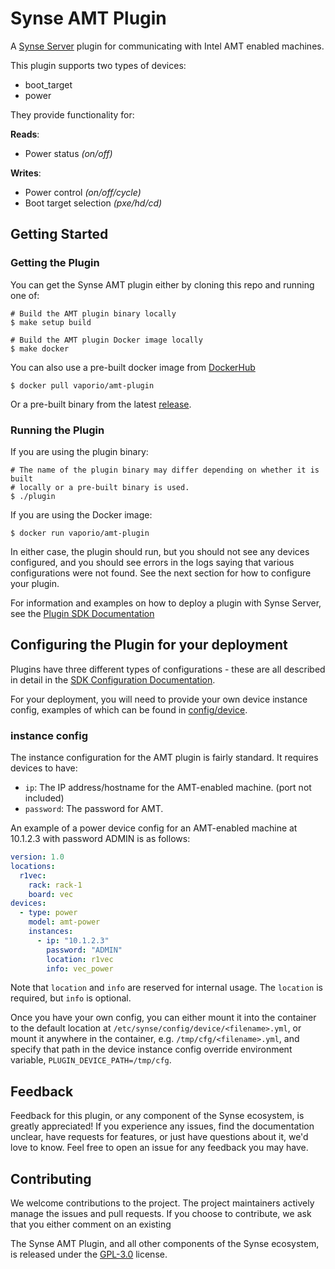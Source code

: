 # Synse AMT Plugin
A [Synse Server][synse-server] plugin for communicating with Intel AMT enabled machines.

This plugin supports two types of devices:
- boot_target
- power

They provide functionality for:

**Reads**:
- Power status *(on/off)*

**Writes**:
- Power control *(on/off/cycle)*
- Boot target selection *(pxe/hd/cd)*

## Getting Started

### Getting the Plugin
You can get the Synse AMT plugin either by cloning this repo and running one of:
```console
# Build the AMT plugin binary locally
$ make setup build

# Build the AMT plugin Docker image locally
$ make docker
```

You can also use a pre-built docker image from [DockerHub][plugin-dockerhub]
```console
$ docker pull vaporio/amt-plugin
```

Or a pre-built binary from the latest [release][plugin-release].

### Running the Plugin
If you are using the plugin binary:
```console
# The name of the plugin binary may differ depending on whether it is built
# locally or a pre-built binary is used.
$ ./plugin
```

If you are using the Docker image:
```console
$ docker run vaporio/amt-plugin
```

In either case, the plugin should run, but you should not see any devices configured,
and you should see errors in the logs saying that various configurations were not found.
See the next section for how to configure your plugin.

For information and examples on how to deploy a plugin with Synse Server, see the
[Plugin SDK Documentation][sdk-documentation]

## Configuring the Plugin for your deployment
Plugins have three different types of configurations - these are all described in detail
in the [SDK Configuration Documentation][sdk-config-docs].

For your deployment, you will need to provide your own device instance config, examples of
which can be found in [config/device](config/device).

### instance config
The instance configuration for the AMT plugin is fairly standard. It requires devices to
have:
- `ip`: The IP address/hostname for the AMT-enabled machine. (port not included)
- `password`: The password for AMT.

An example of a power device config for an AMT-enabled machine at 10.1.2.3 with password
ADMIN is as follows:

```yaml
version: 1.0
locations:
  r1vec:
    rack: rack-1
    board: vec
devices:
  - type: power
    model: amt-power
    instances:
      - ip: "10.1.2.3"
        password: "ADMIN"
        location: r1vec
        info: vec_power
```

Note that `location` and `info` are reserved for internal usage. The `location` is required,
but `info` is optional.

Once you have your own config, you can either mount it into the container to the default location
at `/etc/synse/config/device/<filename>.yml`,  or mount it anywhere in the container, e.g.
`/tmp/cfg/<filename>.yml`, and specify that path in the device instance config override environment
variable, `PLUGIN_DEVICE_PATH=/tmp/cfg`.

## Feedback
Feedback for this plugin, or any component of the Synse ecosystem, is greatly appreciated!
If you experience any issues, find the documentation unclear, have requests for features,
or just have questions about it, we'd love to know. Feel free to open an issue for any
feedback you may have.

## Contributing
We welcome contributions to the project. The project maintainers actively manage the issues
and pull requests. If you choose to contribute, we ask that you either comment on an existing

The Synse AMT Plugin, and all other components of the Synse ecosystem, is released under the
[GPL-3.0](LICENSE) license.


[synse-server]: https://github.com/vapor-ware/synse-server
[plugin-dockerhub]: https://hub.docker.com/r/vaporio/amt-plugin
[plugin-release]: https://github.com/vapor-ware/synse-amt-plugin/releases
[sdk-config-docs]: http://synse-sdk.readthedocs.io/en/latest/user/configuration.html
[sdk-documentation]:http://synse-sdk.readthedocs.io/en/latest/user/tutorial.html#build-and-run-the-plugin
